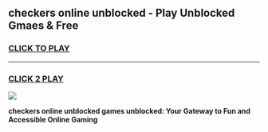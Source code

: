 
## checkers online unblocked - Play Unblocked Gmaes & Free
<h3>
<a href="https://news.freeplayer.one?title=checkers_online_unblocked&ref=16F">CLICK TO PLAY</a></h3>
<hr>

<h3>
<a href="https://news.freeplayer.one?title=checkers_online_unblocked&ref=16F">CLICK 2 PLAY</a>
  
</h3>

<a href="https://news.freeplayer.one?title=checkers_online_unblocked&ref=16F/"><img src="https://clearcache.store/games.png"></a>


**checkers online unblocked games unblocked: Your Gateway to Fun and Accessible Online Gaming**
